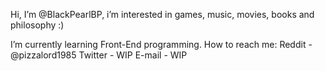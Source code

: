 Hi, I’m @BlackPearlBP, i’m interested in games, music, movies, books and philosophy :)

I’m currently learning Front-End programming.
How to reach me:
  Reddit - @pizzalord1985
    Twitter - WIP
      E-mail - WIP
